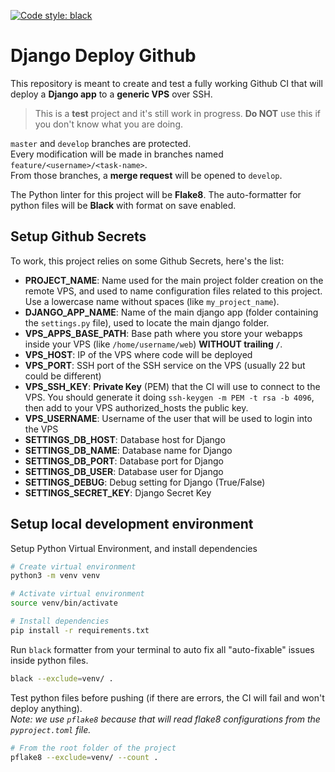 [![Code style: black](https://img.shields.io/badge/code%20style-black-000000.svg)](https://github.com/psf/black)


# Django Deploy Github
This repository is meant to create and test a fully working Github CI that will deploy a **Django app** to a **generic VPS** over SSH.

> This is a **test** project and it's still work in progress. **Do NOT** use this if you don't know what you are doing.

`master` and `develop` branches are protected.\
Every modification will be made in branches named `feature/<username>/<task-name>`.\
From those branches, a **merge request** will be opened to `develop`.

The Python linter for this project will be **Flake8**. The auto-formatter for python files will be **Black** with format on save enabled. 


## Setup Github Secrets
To work, this project relies on some Github Secrets, here's the list:

- **PROJECT_NAME**: Name used for the main project folder creation on the remote VPS, and used to name configuration files related to this project. Use a lowercase name without spaces (like `my_project_name`).
- **DJANGO_APP_NAME**: Name of the main django app (folder containing the `settings.py` file), used to locate the main django folder.
- **VPS_APPS_BASE_PATH**: Base path where you store your webapps inside your VPS (like `/home/username/web`) **WITHOUT trailing `/`**.
- **VPS_HOST**: IP of the VPS where code will be deployed
- **VPS_PORT**: SSH port of the SSH service on the VPS (usually 22 but could be different)
- **VPS_SSH_KEY**: **Private Key** (PEM) that the CI will use to connect to the VPS. You should generate it doing `ssh-keygen -m PEM -t rsa -b 4096`, then add to your VPS authorized_hosts the public key.
- **VPS_USERNAME**: Username of the user that will be used to login into the VPS
- **SETTINGS_DB_HOST**: Database host for Django
- **SETTINGS_DB_NAME**: Database name for Django
- **SETTINGS_DB_PORT**: Database port for Django
- **SETTINGS_DB_USER**: Database user for Django
- **SETTINGS_DEBUG**: Debug setting for Django (True/False)
- **SETTINGS_SECRET_KEY**: Django Secret Key


## Setup local development environment
Setup Python Virtual Environment, and install dependencies
```sh
# Create virtual environment
python3 -m venv venv

# Activate virtual environment
source venv/bin/activate

# Install dependencies
pip install -r requirements.txt
```

Run `black` formatter from your terminal to auto fix all "auto-fixable" issues inside python files.
```sh
black --exclude=venv/ .
```

Test python files before pushing (if there are errors, the CI will fail and won't deploy anything).\
*Note: we use `pflake8` because that will read flake8 configurations from the `pyproject.toml` file.*
```sh
# From the root folder of the project
pflake8 --exclude=venv/ --count .
```
